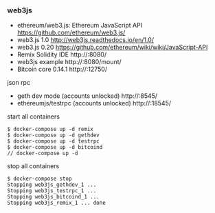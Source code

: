 ### web3js

* ethereum/web3.js: Ethereum JavaScript API https://github.com/ethereum/web3.js/
* web3.js 1.0 http://web3js.readthedocs.io/en/1.0/
* web3.js 0.20 https://github.com/ethereum/wiki/wiki/JavaScript-API
* Remix Solidity IDE http://<VMIP>:8080/
* web3js example http://<VMIP>:8080/mount/
* Bitcoin core 0.14.1 http://<VMIP>:12750/

json rpc

* geth dev mode (accounts unlocked) http://<VMIP>:8545/
* ethereumjs/testrpc (accounts unlocked) http://<VMIP>:18545/

start all containers

```
$ docker-compose up -d remix
$ docker-compose up -d gethdev
$ docker-compose up -d testrpc
$ docker-compose up -d bitcoind
// docker-compose up -d
```

stop all containers

```
$ docker-compose stop
Stopping web3js_gethdev_1 ...
Stopping web3js_testrpc_1 ...
Stopping web3js_bitcoind_1 ...
Stopping web3js_remix_1 ... done
```